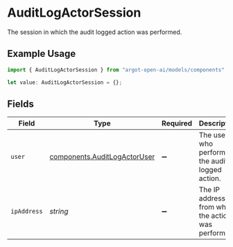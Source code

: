 # AuditLogActorSession

The session in which the audit logged action was performed.

## Example Usage

```typescript
import { AuditLogActorSession } from "argot-open-ai/models/components";

let value: AuditLogActorSession = {};
```

## Fields

| Field                                                                        | Type                                                                         | Required                                                                     | Description                                                                  |
| ---------------------------------------------------------------------------- | ---------------------------------------------------------------------------- | ---------------------------------------------------------------------------- | ---------------------------------------------------------------------------- |
| `user`                                                                       | [components.AuditLogActorUser](../../models/components/auditlogactoruser.md) | :heavy_minus_sign:                                                           | The user who performed the audit logged action.                              |
| `ipAddress`                                                                  | *string*                                                                     | :heavy_minus_sign:                                                           | The IP address from which the action was performed.                          |